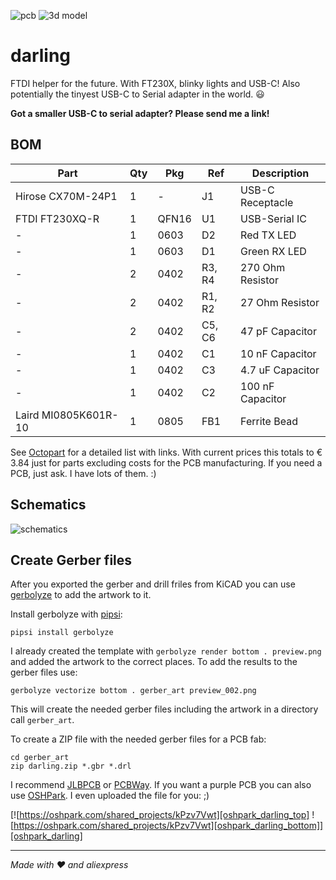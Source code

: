![pcb][pcb] ![3d model][3d]

darling
=======

FTDI helper for the future. With FT230X, blinky lights and USB-C! Also potentially the tinyest USB-C to Serial adapter in the world. :smiley:

__Got a smaller USB-C to serial adapter? Please send me a link!__


BOM
---

| Part                 | Qty | Pkg   | Ref    | Description      |
| -------------------- | -   | ----- | ------ | ---------------- |
| Hirose CX70M-24P1    | 1   | -     | J1     | USB-C Receptacle |
| FTDI FT230XQ-R       | 1   | QFN16 | U1     | USB-Serial IC    |
| -                    | 1   | 0603  | D2     | Red TX LED       |
| -                    | 1   | 0603  | D1     | Green RX LED     |
| -                    | 2   | 0402  | R3, R4 | 270 Ohm Resistor |
| -                    | 2   | 0402  | R1, R2 | 27 Ohm Resistor  |
| -                    | 2   | 0402  | C5, C6 | 47 pF Capacitor  |
| -                    | 1   | 0402  | C1     | 10 nF Capacitor  |
| -                    | 1   | 0402  | C3     | 4.7 uF Capacitor |
| -                    | 1   | 0402  | C2     | 100 nF Capacitor |
| Laird MI0805K601R-10 | 1   | 0805  | FB1    | Ferrite Bead     |

See [Octopart][octopart] for a detailed list with links.
With current prices this totals to € 3.84 just for parts excluding costs for the PCB manufacturing. If you need a PCB, just ask. I have lots of them. :)


Schematics
----------

![schematics][schema]


Create Gerber files
-------------------

After you exported the gerber and drill friles from KiCAD you can use [gerbolyze][gerbolyze] to add the artwork to it.

Install gerbolyze with [pipsi][pipsi]:

```
pipsi install gerbolyze
```

I already created the template with `gerbolyze render bottom . preview.png` and added the artwork to the correct places.
To add the results to the gerber files use:

```
gerbolyze vectorize bottom . gerber_art preview_002.png
```

This will create the needed gerber files including the artwork in a directory call `gerber_art`.

To create a ZIP file with the needed gerber files for a PCB fab:

```
cd gerber_art
zip darling.zip *.gbr *.drl
```

I recommend [JLBPCB][jlbpcb] or [PCBWay][pcbway].
If you want a purple PCB you can also use [OSHPark][oshpark]. I even uploaded the file for you: ;)

[![https://oshpark.com/shared_projects/kPzv7Vwt][oshpark_darling_top] ![https://oshpark.com/shared_projects/kPzv7Vwt][oshpark_darling_bottom]][oshpark_darling]

---

_Made with :heart: and aliexpress_


[pcb]: https://gitlab.com/xengi/darling/raw/master/darling_pcb.png
[3d]: https://gitlab.com/xengi/darling/raw/master/darling_3d.png
[schema]: https://gitlab.com/xengi/darling/raw/master/darling_schema.png
[octopart]: https://octopart.com/bom-tool/4VikRkAe
[gerbolyze]: https://github.com/jaseg/gerbolyze
[pipsi]: https://github.com/mitsuhiko/pipsi
[jlbpcb]: https://jlcpcb.com/
[pcbway]: https://www.pcbway.com/
[oshpark]: https://oshpark.com/
[oshpark_darling_top]: https://644db4de3505c40a0444-327723bce298e3ff5813fb42baeefbaa.ssl.cf1.rackcdn.com/4cdf6730748bda62907702a63351273b.png
[oshpark_darling_bottom]: https://644db4de3505c40a0444-327723bce298e3ff5813fb42baeefbaa.ssl.cf1.rackcdn.com/9d2aeb22657234e79337596994ee9007.png
[oshpark_darling]: https://oshpark.com/shared_projects/kPzv7Vwt